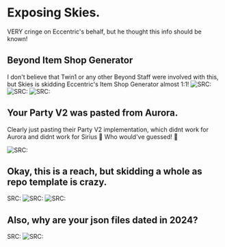# Exposing Skies.
VERY cringe on Eccentric's behalf, but he thought this info should be known!

## Beyond Item Shop Generator
I don't believe that Twin1 or any other Beyond Staff were involved with this, but Skies is skidding Eccentric's Item Shop Generator almost 1:1!
![SRC:](https://github.com/ectrc/skies/assets/13946988/ee8b236d-7e44-45ba-a6f2-05234c9f8708)
![SRC:](https://github.com/ectrc/skies/assets/13946988/047b409f-ec09-4791-a835-179b3658e252)
![SRC:](https://github.com/ectrc/skies/assets/13946988/22ede286-cc6b-41ee-bdcf-8cf6748a4de0)

## Your Party V2 was pasted from Aurora.
Clearly just pasting their Party V2 implementation, which didnt work for Aurora and didnt work for Sirius 
🤣 Who would've guessed! 🤣

![SRC:](https://github.com/ectrc/skies/assets/13946988/d6f32508-faae-4458-b471-adc4cab39b20)

## Okay, this is a reach, but skidding a whole as repo template is crazy.
SRC:
![SRC:](https://github.com/ectrc/skies/assets/13946988/1707a02e-5c64-4762-b428-8f67df868f67)
![SRC:](https://github.com/ectrc/skies/assets/13946988/f287e8a2-bbae-41a2-a439-e23395390362)

## Also, why are your json files dated in 2024?
SRC:
![SRC:](https://github.com/ectrc/skies/assets/13946988/d42157c8-1d2c-4906-9cf1-2cde985b2892)
